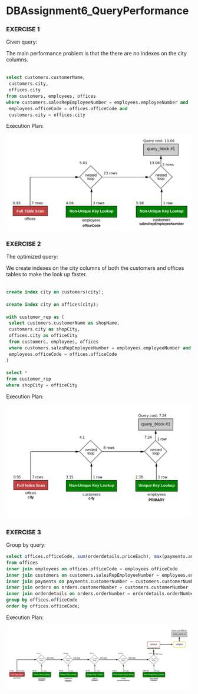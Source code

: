 # DBAssignment6_QueryPerformance

### EXERCISE 1

Given query:

The main performance problem is that the there are no indexes on the city columns.

``` sql

select customers.customerName,
 customers.city,
 offices.city
from customers, employees, offices
where customers.salesRepEmployeeNumber = employees.employeeNumber and
 employees.officeCode = offices.officeCode and
 customers.city = offices.city

```

Execution Plan:

![alt text](https://github.com/FarkIst/DBAssignment6_QueryPerformance/blob/master/Exercise_1_Execution_Plan.png)

### EXERCISE 2 

The optimized query:

We create indexes on the city columns of both the customers and offices tables to make the look up faster.

``` sql

create index city on customers(city);

create index city on offices(city);

with customer_rep as (
 select customers.customerName as shopName,
 customers.city as shopCity,
 offices.city as officeCity
 from customers, employees, offices
 where customers.salesRepEmployeeNumber = employees.employeeNumber and
 employees.officeCode = offices.officeCode
)

select *
from customer_rep
where shopCity = officeCity

```
Execution Plan:

![alt text](https://github.com/FarkIst/DBAssignment6_QueryPerformance/blob/master/Exercise_2_Execution_Plan.png)

### EXERCISE 3 

Group by query:

``` sql
select offices.officeCode, sum(orderdetails.priceEach), max(payments.amount)
from offices
inner join employees on offices.officeCode = employees.officeCode
inner join customers on customers.salesRepEmployeeNumber = employees.employeeNumber
inner join payments on payments.customerNumber = customers.customerNumber
inner join orders on orders.customerNumber = customers.customerNumber
inner join orderdetails on orders.orderNumber = orderdetails.orderNumber
group by offices.officeCode
order by offices.officeCode;
```
Execution Plan:

![alt text](https://github.com/FarkIst/DBAssignment6_QueryPerformance/blob/master/Exercise_3_Execution_Plan_Group_By.png)



